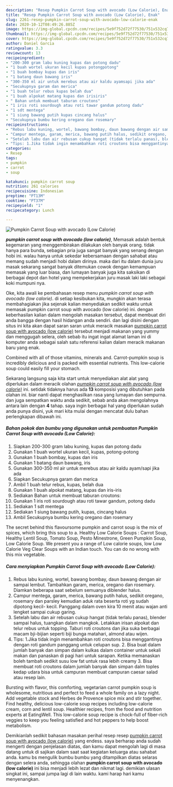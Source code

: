 ```yaml
---
description: "Resep Pumpkin Carrot Soup with avocado (Low Calorie), Enak"
title: "Resep Pumpkin Carrot Soup with avocado (Low Calorie), Enak"
slug: 2261-resep-pumpkin-carrot-soup-with-avocado-low-calorie-enak
date: 2020-10-12T08:49:26.885Z
image: https://img-global.cpcdn.com/recipes/5e9f752d72f77530/751x532cq70/pumpkin-carrot-soup-with-avocado-low-calorie-foto-resep-utama.jpg
thumbnail: https://img-global.cpcdn.com/recipes/5e9f752d72f77530/751x532cq70/pumpkin-carrot-soup-with-avocado-low-calorie-foto-resep-utama.jpg
cover: https://img-global.cpcdn.com/recipes/5e9f752d72f77530/751x532cq70/pumpkin-carrot-soup-with-avocado-low-calorie-foto-resep-utama.jpg
author: Daniel Garcia
ratingvalue: 3.3
reviewcount: 13
recipeingredient:
- "200-300 gram labu kuning kupas dan potong dadu"
- "1 buah wortel ukuran kecil kupas potongpotong"
- "1 buah bombay kupas dan iris"
- "1 batang daun bawang iris"
- "300-350 ml air untuk merebus atau air kaldu ayamsapi jika ada"
- "Secukupnya garam dan merica"
- "1 buah telur rebus kupas belah dua"
- "1 buah alpokat matang kupas dan irisiris"
- " Bahan untuk membuat taburan croutons"
- "1 iris roti sourdough atau roti tawar gandum potong dadu"
- "1 sdt mentega"
- "1 siung bawang putih kupas cincang halus"
- "Secukupnya bumbu kering oregano dan rosemary"
recipeinstructions:
- "Rebus labu kuning, wortel, bawang bombay, daun bawang dengan air sampai lembut. Tambahkan garam, merica, oregano dan rosemary. Diamkan beberapa saat sebelum semuanya diblender halus."
- "Campur mentega, garam, merica, bawang putih halus, sedikit oregano, rosemary dan parsley kemudian aduk rata beserta roti yg sudah dipotong kecil- kecil. Panggang dalam oven kira 10 menit atau wajan anti lengket sampai cukup garing."
- "Setelah labu dan air rebusan cukup hangat (tidak terlalu panas), blender sampai halus, tuangkan dalam mangkok. Letakkan irisan alpokat dan telur rebus untuk topping. Taburi roti croutons dan jika suka berbagai macam bji-bijian seperti biji bunga matahari, almond atau wijen."
- "Tips: 1.Jika tidak ingin menambahkan roti croutons bisa menggantinya dengan roti gandum panggang untuk celupan sup. 2. Bisa buat dalam jumlah banyak dan simpan dalam kulkas dalam container untuk sekali makan dan panaskan di pagi hari untuk sarapan. Ketika memanaskan boleh tambah sedikit susu low fat untuk rasa lebih creamy 3. Bisa membuat roti croutons dalam jumlah banyak dan simpan dalm toples kedap udara bisa untuk campuran membuat campuran caesar salad atau resep lain."
categories:
- Resep
tags:
- pumpkin
- carrot
- soup

katakunci: pumpkin carrot soup 
nutrition: 261 calories
recipecuisine: Indonesian
preptime: "PT13M"
cooktime: "PT37M"
recipeyield: "1"
recipecategory: Lunch

---
```



![Pumpkin Carrot Soup with avocado (Low Calorie)](https://img-global.cpcdn.com/recipes/5e9f752d72f77530/751x532cq70/pumpkin-carrot-soup-with-avocado-low-calorie-foto-resep-utama.jpg)

<b><i>pumpkin carrot soup with avocado (low calorie)</i></b>, Memasak adalah bentuk kegemaran yang menggembirakan dilakukan oleh banyak orang. tidak hanya para bunda, sebagian pria juga sangat banyak yang senang dengan hobi ini. walau hanya untuk sekedar kebersamaan dengan sahabat atau memang sudah menjadi hobi dalam dirinya. maka dari itu dalam dunia juru masak sekarang sangat banyak ditemukan cowok dengan kemampuan memasak yang luar biasa, dan lumayan banyak juga kita saksikan di berbagai depot dan hotel yang mempekerjakan juru masak laki laki sebagai koki mumpuni nya.

Oke, kita awali ke pembahasan resep menu <i>pumpkin carrot soup with avocado (low calorie)</i>. di setiap kesibukan kita, mungkin akan terasa membahagiakan jika sejenak kalian menyediakan sedikit waktu untuk memasak pumpkin carrot soup with avocado (low calorie) ini. dengan keberhasilan kalian dalam mengolah masakan tersebut, dapat membuat diri anda bangga dengan hasil hidangan anda sendiri. dan lagi disini dengan situs ini kita akan dapat saran saran untuk meracik masakan <u>pumpkin carrot soup with avocado (low calorie)</u> tersebut menjadi makanan yang yummy dan menggugah selera, oleh sebab itu ingat ingat alamat laman ini di komputer anda sebagai salah satu referensi kalian dalam meracik makanan baru yang enak.

Combined with all of those vitamins, minerals and. Carrot-pumpkin soup is incredibly delicious and is packed with essential nutrients. This low-calorie soup could easily fill your stomach.


Sekarang langsung saja kita start untuk menyediakan alat alat yang diperlukan dalam meracik olahan <u><i>pumpkin carrot soup with avocado (low calorie)</i></u> ini. setidak tidaknya harus ada <b>13</b> komposisi yang dibutuhkan pada olahan ini. biar nanti dapat menghasilkan rasa yang lumayan dan sempurna. dan juga sempatkan waktu anda sedikit, sebab anda akan mengolahnya antara lain dengan <b>4</b> tahap. saya ingin berbagai hal yang diperlukan sudah anda punya disini, yuk mari kita mulai dengan mencatat dulu bahan perlengkapan dibawah ini.

<!--inarticleads1-->

##### Bahan pokok dan bumbu yang digunakan untuk pembuatan Pumpkin Carrot Soup with avocado (Low Calorie):

1. Siapkan 200-300 gram labu kuning, kupas dan potong dadu
1. Gunakan 1 buah wortel ukuran kecil, kupas, potong-potong
1. Gunakan 1 buah bombay, kupas dan iris
1. Gunakan 1 batang daun bawang, iris
1. Gunakan 300-350 ml air untuk merebus atau air kaldu ayam/sapi jika ada
1. Siapkan Secukupnya garam dan merica
1. Ambil 1 buah telur rebus, kupas, belah dua
1. Gunakan 1 buah alpokat matang, kupas dan iris-iris
1. Sediakan  Bahan untuk membuat taburan croutons:
1. Gunakan 1 iris roti sourdough atau roti tawar gandum, potong dadu
1. Sediakan 1 sdt mentega
1. Sediakan 1 siung bawang putih, kupas, cincang halus
1. Ambil Secukupnya bumbu kering oregano dan rosemary


The secret behind this flavoursome pumpkin and carrot soup is the mix of spices, which bring this soup to a. Healthy Low Calorie Soups : Carrot Soup, Healthy Lentil Soup, Tomato Soup, Pesto Minestrone, Green Pumpkin Soup, Low Calorie Soup. We present you a range of Low calorie soups, low Low Calorie Veg Clear Soups with an Indian touch. You can do no wrong with this mix vegetable. 

<!--inarticleads2-->

##### Cara menyiapkan Pumpkin Carrot Soup with avocado (Low Calorie):

1. Rebus labu kuning, wortel, bawang bombay, daun bawang dengan air sampai lembut. Tambahkan garam, merica, oregano dan rosemary. Diamkan beberapa saat sebelum semuanya diblender halus.
1. Campur mentega, garam, merica, bawang putih halus, sedikit oregano, rosemary dan parsley kemudian aduk rata beserta roti yg sudah dipotong kecil- kecil. Panggang dalam oven kira 10 menit atau wajan anti lengket sampai cukup garing.
1. Setelah labu dan air rebusan cukup hangat (tidak terlalu panas), blender sampai halus, tuangkan dalam mangkok. Letakkan irisan alpokat dan telur rebus untuk topping. Taburi roti croutons dan jika suka berbagai macam bji-bijian seperti biji bunga matahari, almond atau wijen.
1. Tips: 1.Jika tidak ingin menambahkan roti croutons bisa menggantinya dengan roti gandum panggang untuk celupan sup. 2. Bisa buat dalam jumlah banyak dan simpan dalam kulkas dalam container untuk sekali makan dan panaskan di pagi hari untuk sarapan. Ketika memanaskan boleh tambah sedikit susu low fat untuk rasa lebih creamy 3. Bisa membuat roti croutons dalam jumlah banyak dan simpan dalm toples kedap udara bisa untuk campuran membuat campuran caesar salad atau resep lain.


Bursting with flavor, this comforting, vegetarian carrot pumpkin soup is wholesome, nutritious and perfect to feed a whole family on a lazy night. Add vegetable stock and Herbes de Provence spice mix and stir together. Find healthy, delicious low-calorie soup recipes including low-calorie cream, corn and lentil soup. Healthier recipes, from the food and nutrition experts at EatingWell. This low-calorie soup recipe is chock-full of fiber-rich veggies to keep you feeling satisfied and hot peppers to help boost metabolism. 

Demikianlah sedikit bahasan masakan perihal resep resep <u>pumpkin carrot soup with avocado (low calorie)</u> yang endess. saya berharap anda sudah mengerti dengan penjelasan diatas, dan kamu dapat mengolah lagi di masa datang untuk di sajikan dalam saat saat kegiatan keluarga atau sahabat anda. kamu bs mengulik bumbu bumbu yang ditampilkan diatas selaras dengan selera anda, sehingga olahan <b>pumpkin carrot soup with avocado (low calorie)</b> ini bisa menjadi lebih lezat dan nikmat lagi. demikian ulasan singkat ini, sampai jumpa lagi di lain waktu. kami harap hari kamu menyenangkan.
